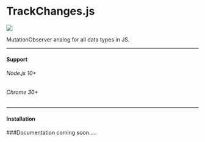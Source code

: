 # TrackChanges.js 
![](https://i.ibb.co/qyG1j01/track-Changes-Logo-Min.png)

MutationObserver analog for all data types in JS.

 ******
#### Support
###### Node.js 10+
###### Chrome 30+
 ******
#### Installation

###Documentation coming soon.....
